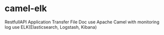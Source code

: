 # camel-elk
RestfullAPI Application Transfer File Doc use Apache Camel with monitoring log use ELK(Elasticsearch, Logstash, Kibana)
